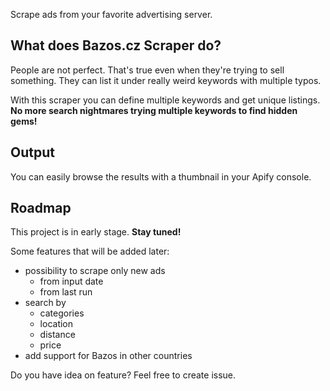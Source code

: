 Scrape ads from your favorite advertising server.

## What does Bazos.cz Scraper do?

People are not perfect. That's true even when they're trying to sell something. They can list it under really weird keywords with multiple typos.

With this scraper you can define multiple keywords and get unique listings. **No more search nightmares trying multiple keywords to find hidden gems!**

## Output

You can easily browse the results with a thumbnail in your Apify console.

## Roadmap

This project is in early stage. **Stay tuned!**

Some features that will be added later:

- possibility to scrape only new ads
  - from input date
  - from last run
- search by
  - categories
  - location
  - distance
  - price
- add support for Bazos in other countries 

Do you have idea on feature? Feel free to create issue.
